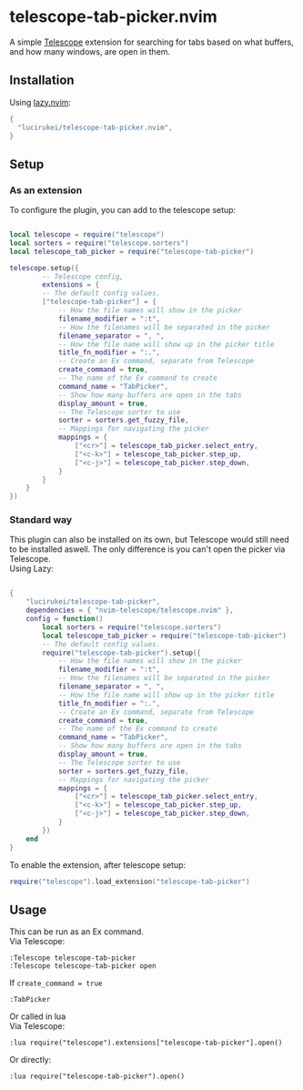 # telescope-tab-picker.nvim

A simple [Telescope](https://github.com/nvim-telescope/telescope.nvim) extension for searching for tabs based on what buffers, and how many windows, are open in them.

## Installation

Using [lazy.nvim](https://github.com/folke/lazy.nvim):

```lua
{
  "lucirukei/telescope-tab-picker.nvim",
}
```

## Setup

### As an extension

To configure the plugin, you can add to the telescope setup:

```lua

local telescope = require("telescope")
local sorters = require("telescope.sorters")
local telescope_tab_picker = require("telescope-tab-picker")

telescope.setup({
		-- Telescope config,
		extensions = {
		-- The default config values.
		["telescope-tab-picker"] = {		   
			-- How the file names will show in the picker
			filename_modifier = ":t",
			-- How the filenames will be separated in the picker
			filename_separator = ", ",
			-- How the file name will show up in the picker title
			title_fn_modifier = ":.",
			-- Create an Ex command, separate from Telescope
			create_command = true,				
			-- The name of the Ex command to create
			command_name = "TabPicker",         
			-- Show how many buffers are open in the tabs
			display_amount = true,              
			-- The Telescope sorter to use
			sorter = sorters.get_fuzzy_file,    
			-- Mappings for navigating the picker
			mappings = {                        
				["<cr>"] = telescope_tab_picker.select_entry,
				["<c-k>"] = telescope_tab_picker.step_up,
				["<c-j>"] = telescope_tab_picker.step_down,
			}
		}
	}
})

```

### Standard way

This plugin can also be installed on its own, but Telescope would still need to be installed aswell.
The only difference is you can't open the picker via Telescope.
\
Using Lazy:

```lua

{
	"lucirukei/telescope-tab-picker",
	dependencies = { "nvim-telescope/telescope.nvim" },
	config = function() 
		local sorters = require("telescope.sorters")
		local telescope_tab_picker = require("telescope-tab-picker")
		-- The default config values.
		require("telescope-tab-picker").setup({   
			-- How the file names will show in the picker
			filename_modifier = ":t",
			-- How the filenames will be separated in the picker
			filename_separator = ", ",
			-- How the file name will show up in the picker title
			title_fn_modifier = ":.",
			-- Create an Ex command, separate from Telescope
			create_command = true,                
			-- The name of the Ex command to create
			command_name = "TabPicker",           
			-- Show how many buffers are open in the tabs
			display_amount = true,                
			-- The Telescope sorter to use
			sorter = sorters.get_fuzzy_file,      
			-- Mappings for navigating the picker
			mappings = {                          
				["<cr>"] = telescope_tab_picker.select_entry,
				["<c-k>"] = telescope_tab_picker.step_up,
				["<c-j>"] = telescope_tab_picker.step_down,
			}
		})
	end
}

```

To enable the extension, after telescope setup:

```lua
require("telescope").load_extension("telescope-tab-picker")
```

## Usage

This can be run as an Ex command.\
Via Telescope:

```viml
:Telescope telescope-tab-picker
:Telescope telescope-tab-picker open
```
If `create_command = true`
```viml
:TabPicker
```

Or called in lua\
Via Telescope:

```viml
:lua require("telescope").extensions["telescope-tab-picker"].open()
```
Or directly:
```viml
:lua require("telescope-tab-picker").open()
```

